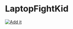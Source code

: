 # LaptopFightKid
[![Add it](/snapcode.svg)](https://www.snapchat.com/unlock/?type=SNAPCODE&uuid=0119ca6c292d4f49b052350f27bab30e&metadata=01)
